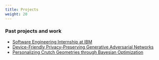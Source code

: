 ```yaml
---
title: Projects
weight: 20
---
```


### Past projects and work

- [Software Engineering Internship at IBM](https://www.linkedin.com/in/sergioriveralopez/overlay/experience/1804716057/multiple-media-viewer/?profileId=ACoAACjI8hQB44fsMbWbEff-PwbUMUabCqOTN6w&treasuryMediaId=1635515479798)
- [Device-Friendly Privacy-Preserving Generative Adversarial Networks](https://github.com/sergiorivera50/device-friendly-private-gan)
- [Personalizing Crutch Geometries through Bayesian Optimization](https://github.com/sergiorivera50/bayesian-crutch-geometries)

